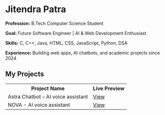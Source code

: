 <!DOCTYPE html>
<html lang="en">
<head>
  <meta charset="UTF-8">
</head>
<body>

  <h1>Jitendra Patra</h1>

  <div class="info">
    <p><strong>Profession:</strong> B.Tech Computer Science Student</p>
    <p><strong>Goal:</strong> Future Software Engineer | AI & Web Development Enthusiast</p>
    <p><strong>Skills:</strong> C, C++, Java, HTML, CSS, JavaScript, Python, DSA</p>
    <p><strong>Experience:</strong> Building web apps, AI chatbots, and academic projects since 2024</p>
  </div>

  <h2>My Projects</h2>

  <table>
    <tr>
      <th>Project Name</th>         
      <th>Live Preview</th>
    </tr>
    <tr>
      <td>Astra Chatbot – AI voice assistant</td>
      <td><a href="https://qrtxpx.csb.app/" target="_blank">View</a></td>
    </tr>
    <tr>
      <td>NOVA - AI voice assistant</td>
      <td><a href="https://n3hvz4.csb.app/" target="_blank">View</a></td>
    </tr>
    <!--<tr>
        <td>Automated System Update Manager – C DSA project (CLI)</td>
      <td><a href="https://your-live-link3.com" target="_blank">View</a></td>
    </tr>
    <tr>
        <td>Jagannath Devotional Gallery – Facebook & web-based gallery</td>
      <td><a href="https://your-live-link4.com" target="_blank">View</a></td>
          </tr>-->
  </table>

</body>
</html>
